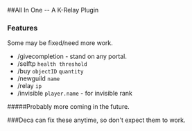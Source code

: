 ##All In One -- A K-Relay Plugin


### Features
Some may be fixed/need more work.

-  /givecompletion - stand on any portal.
- /selftp `health threshold`
- /buy `objectID` `quantity`
- /newguild ``name``
- /relay ``ip``
- /invisible `player.name`  - for invisible rank

#####Probably more coming in the future.

###Deca can fix these anytime, so don't expect them to work.
